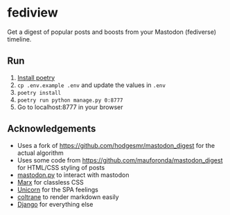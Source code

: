 # fediview

Get a digest of popular posts and boosts from your Mastodon (fediverse) timeline.

## Run

1. [Install poetry](https://python-poetry.org/docs/#installation)
1. `cp .env.example .env` and update the values in `.env`
1. `poetry install`
1. `poetry run python manage.py 0:8777`
1. Go to localhost:8777 in your browser

## Acknowledgements

- Uses a fork of https://github.com/hodgesmr/mastodon_digest for the actual algorithm
- Uses some code from https://github.com/mauforonda/mastodon_digest for HTML/CSS styling of posts
- [mastodon.py](https://mastodonpy.readthedocs.io/) to interact with mastodon
- [Marx](https://mblode.github.io/marx/) for classless CSS
- [Unicorn](https://www.django-unicorn.com) for the SPA feelings
- [coltrane](https://coltrane.readthedocs.io) to render markdown easily
- [Django](https://www.djangoproject.com/) for everything else
